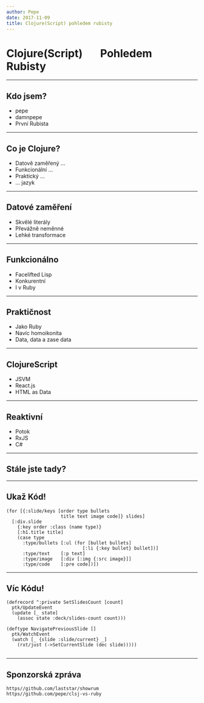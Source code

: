 ```yaml
---
author: Pepe
date: 2017-11-09
title: Clojure(Script) pohledem rubisty
---
```


# Clojure(Script)       Pohledem        Rubisty

---

## Kdo jsem?

* pepe
* damnpepe
* První Rubista

---

## Co je Clojure?

* Datově zaměřený …
* Funkcionální …
* Praktický …
* … jazyk

---

## Datové zaměření

* Skvělé literály
* Převážně neměnné
* Lehké transformace

---

## Funkcionálno

* Facelifted Lisp 
* Konkurentní
* I v Ruby

---

## Praktičnost

* Jako Ruby
* Navíc homoikonita
* Data, data a zase data

---

## ClojureScript

* JSVM
* React.js
* HTML as Data


---

## Reaktivní 

* Potok
* RxJS
* C#

---

## Stále jste tady?

---

## Ukaž Kód!

```
(for [{:slide/keys [order type bullets 
                    title text image code]} slides]
  [:div.slide
    {:key order :class (name type)}
    [:h1.title title]
    (case type
      :type/bullets [:ul (for [bullet bullets]
                            [:li {:key bullet} bullet])]
      :type/text    [:p text]
      :type/image   [:div [:img {:src image}]]
      :type/code    [:pre code])])
```

---

## Víc Kódu!

```
(defrecord ^:private SetSlidesCount [count]
  ptk/UpdateEvent
  (update [_ state]
    (assoc state :deck/slides-count count)))

(deftype NavigatePreviousSlide []
  ptk/WatchEvent
  (watch [_ {slide :slide/current} _]
    (rxt/just (->SetCurrentSlide (dec slide)))))
    
```

---

## Sponzorská zpráva

```
https//github.com/laststar/showrum
https//github.com/pepe/clsj-vs-ruby
```
